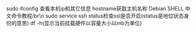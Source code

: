 sudo ifconfig 查看本机ip和其它信息
hostname获取主机名称
Debian SHELL 中文命令教程/br\n sudo service ssh status检查ssl是否开启(status是地位状态身份的意思)
df -h(显示当前挂载硬件以容量大小以mb为单位)